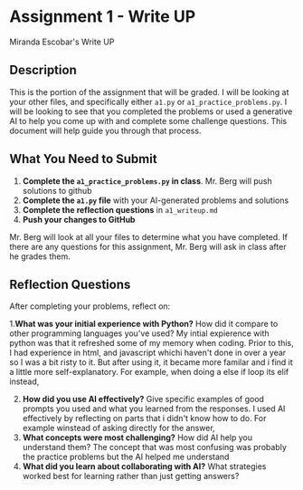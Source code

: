 # Assignment 1 - Write UP
Miranda Escobar's Write UP
## Description
This is the portion of the assignment that will be graded.  I will be looking at your other files, and specifically either `a1.py` or `a1_practice_problems.py`.  I will be looking to see that you completed the problems or used a generative AI to help you come up with and complete some challenge questions.  This document will help guide you through that process.

## What You Need to Submit
1. **Complete the `a1_practice_problems.py` in class**.  Mr. Berg will push solutions to github
2. **Complete the `a1.py` file** with your AI-generated problems and solutions
3. **Complete the reflection questions** in `a1_writeup.md`
4. **Push your changes to GitHub**

Mr. Berg will look at all your files to determine what you have completed.  If there are any questions for this assignment, Mr. Berg will ask in class after he grades them.


## Reflection Questions

After completing your problems, reflect on:

1.**What was your initial experience with Python?** How did it compare to other programming languages you've used?
My intial expierence with python was that it refreshed some of my memory when coding. Prior to this, I had experience in html, and javascript whichi haven't done in over a year so I was a bit risty to it. But after using it, it became more familar and i find it a little more self-explanatory. For example, when doing a else if loop its elif instead, 

2. **How did you use AI effectively?** Give specific examples of good prompts you used and what you learned from the responses.
I used AI effectively by reflecting on parts that i didn't know how to do. For example winstead of asking directly for the answer, 
3. **What concepts were most challenging?** How did AI help you understand them?
 The concept that was most confusing was probably the practice problems but the 
 AI helped me understand 
4. **What did you learn about collaborating with AI?** What strategies worked best for learning rather than just getting answers?
